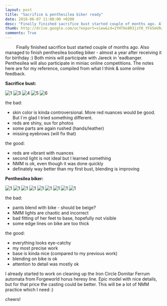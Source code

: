 ```yaml
---
layout: post
title: "Sacrifice & penthesilea biker ready"
date: 2018-06-07 11:00:00 +0200
desc: "Finally finished sacrifice bust started couple of months ago. Also managed to finish penthesilea bootleg biker - almost a year after receiving it for birthday :)"
thumb: http://drive.google.com/uc?export=view&id=1YHTHx8R3jzY0_YFeSmVRahJ1dNBfxYJE
comments: True
---
```


&nbsp;&nbsp;&nbsp;&nbsp;&nbsp;&nbsp;&nbsp;&nbsp;
Finally finished sacrifice bust started couple of months ago. Also managed to finish penthesilea bootleg biker - almost a year after receiving it for birthday :)
Both minis will participate with Jareck in 'eadbanger. Penthesilea will also participate in miniac online competitions. The notes here are for my reference, 
compiled from what I think & some online feedback.

__Sacrifice bust:__

![1](http://drive.google.com/uc?export=view&id=1xODulbUvyZPiQfOPtwY1He_LcjpkUY2F)
![3](http://drive.google.com/uc?export=view&id=1M11xxhfEBpSpiLBEsOmniWWrl6Afo0tO)
![4](http://drive.google.com/uc?export=view&id=1j6BBfzWJ0vmay7P5VUJ1EbRP_gmc6T0r)
![5](http://drive.google.com/uc?export=view&id=19KMWKLlWvrKXgiQQVKPDG1YtmE_iNCW-)
![6](http://drive.google.com/uc?export=view&id=1PG9IMLrpLafMJw6UZYMiLTywLnBH9Lgt)

the bad:
- skin color is kinda controversional. More red nuances would be good. But I`m glad I tried something different.
- reds are shiny, sux for photos
- some parts are again rushed (hands/leather)
- missing eyebrows (will fix that) 

the good:
- reds are vibrant with nuances
- second light is not ideal but I learned something
- NMM is ok, even though it was done quickly
- definately way better than my first bust, blending is improving

__Penthesilea biker:__

![1](http://drive.google.com/uc?export=view&id=1C5Bz1_05eK0WC_s6mK9AkKILXpIoPO6a)
![1](http://drive.google.com/uc?export=view&id=1PwQMYT-x4py94ARogbk0cZOJCysW9XLh)
![1](http://drive.google.com/uc?export=view&id=1-XCV7dGHWKy5tixyNF3sQBcxItnKmcza)
![1](http://drive.google.com/uc?export=view&id=1rtgUW-ufERTLCmxXajkfbPW_Tn3dt9NB)
![1](http://drive.google.com/uc?export=view&id=1iB2iaZ1wytrtMVeRC8IauU9QXrS9vrlU)
![1](http://drive.google.com/uc?export=view&id=1fcFdfcdqFN8erHOLDDFB4_jrzvNrlwfT)
![1](http://drive.google.com/uc?export=view&id=1cvUvld9eEm_nSLFkA1SmoOMkLrVLyUpo)
![1](http://drive.google.com/uc?export=view&id=1PtlbvDe-EKQonwu6WLxZfFZPYQBJJeVL)
![1](http://drive.google.com/uc?export=view&id=1YCqkYFCVnHVaJyHTV33JX6xRJe-eWtFf)

the bad:
- pants blend with bike - should be beige?
- NMM lights are chaotic and incorrect
- bad fitting of her feet to base, hopefully not visible
- some edge lines on bike are too thick

the good:
- everything looks eye-catchy
- my most precise work
- base is kinda nice (compared to my previous work)
- blending on bike is ok
- attention to detail was mostly ok

I already started to work on cleaning up the Iron Circle Domitar Ferrum automata from Forgeworld horus heresy line. 
Epic model with nice details, but for that price the casting could be better. This will be a lot of NMM practice which I need :)

cheers!
